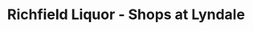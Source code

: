 ---
title: "Richfield Liquor - Shops at Lyndale"
url: /richfield/richfield-liquor-shops-at-lyndale/
shop: alcohol
---